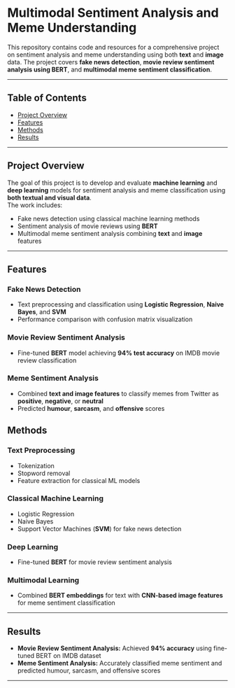 # Multimodal Sentiment Analysis and Meme Understanding

This repository contains code and resources for a comprehensive project on sentiment analysis and meme understanding using both **text** and **image** data. The project covers **fake news detection**, **movie review sentiment analysis using BERT**, and **multimodal meme sentiment classification**.

---

## Table of Contents

- [Project Overview](#project-overview)
- [Features](#features)
- [Methods](#methods)
- [Results](#results)

---

## Project Overview

The goal of this project is to develop and evaluate **machine learning** and **deep learning** models for sentiment analysis and meme classification using **both textual and visual data**.  
The work includes:

- Fake news detection using classical machine learning methods  
- Sentiment analysis of movie reviews using **BERT**  
- Multimodal meme sentiment analysis combining **text** and **image** features

---

## Features

### Fake News Detection
- Text preprocessing and classification using **Logistic Regression**, **Naive Bayes**, and **SVM**  
- Performance comparison with confusion matrix visualization

### Movie Review Sentiment Analysis
- Fine-tuned **BERT** model achieving **94% test accuracy** on IMDB movie review classification

### Meme Sentiment Analysis
- Combined **text and image features** to classify memes from Twitter as **positive**, **negative**, or **neutral**
- Predicted **humour**, **sarcasm**, and **offensive** scores

## Methods

### Text Preprocessing
- Tokenization  
- Stopword removal  
- Feature extraction for classical ML models

### Classical Machine Learning
- Logistic Regression  
- Naive Bayes  
- Support Vector Machines (**SVM**) for fake news detection

### Deep Learning
- Fine-tuned **BERT** for movie review sentiment analysis

### Multimodal Learning
- Combined **BERT embeddings** for text with **CNN-based image features** for meme sentiment classification

---

## Results

- **Movie Review Sentiment Analysis:** Achieved **94% accuracy** using fine-tuned BERT on IMDB dataset
- **Meme Sentiment Analysis:** Accurately classified meme sentiment and predicted humour, sarcasm, and offensive scores

---

